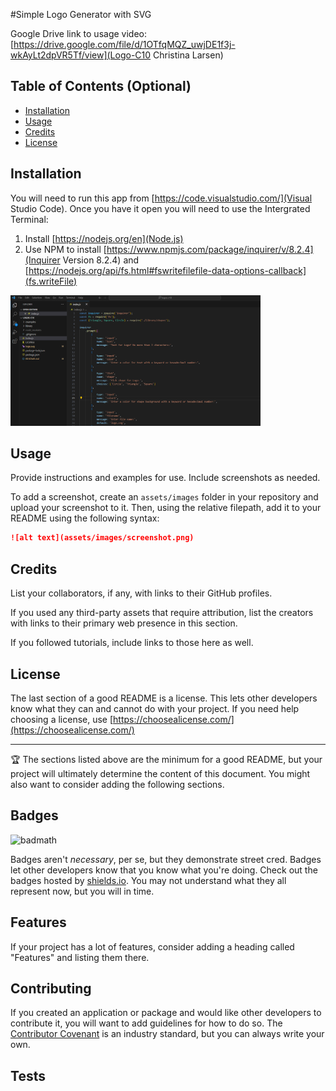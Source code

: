 #Simple Logo Generator with SVG

Google Drive link to usage video: [https://drive.google.com/file/d/1OTfqMQZ_uwjDE1f3j-wkAyLt2dpVR5Tf/view](Logo-C10 Christina Larsen)

## Table of Contents (Optional)

* [Installation](#installation)
* [Usage](#usage)
* [Credits](#credits)
* [License](#license)


## Installation

You will need to run this app from [https://code.visualstudio.com/](Visual Studio Code). Once you have it open you will need to use the Intergrated Terminal:
1. Install [https://nodejs.org/en](Node.js)
2. Use NPM to install [https://www.npmjs.com/package/inquirer/v/8.2.4](Inquirer Version 8.2.4) and [https://nodejs.org/api/fs.html#fswritefilefile-data-options-callback](fs.writeFile)

<img src="./Assets/Main Page.png" alt="Index.js" width="400"/>

## Usage 

Provide instructions and examples for use. Include screenshots as needed. 

To add a screenshot, create an `assets/images` folder in your repository and upload your screenshot to it. Then, using the relative filepath, add it to your README using the following syntax:

```md
![alt text](assets/images/screenshot.png)
```


## Credits

List your collaborators, if any, with links to their GitHub profiles.

If you used any third-party assets that require attribution, list the creators with links to their primary web presence in this section.

If you followed tutorials, include links to those here as well.


## License

The last section of a good README is a license. This lets other developers know what they can and cannot do with your project. If you need help choosing a license, use [https://choosealicense.com/](https://choosealicense.com/)


---

🏆 The sections listed above are the minimum for a good README, but your project will ultimately determine the content of this document. You might also want to consider adding the following sections.

## Badges

![badmath](https://img.shields.io/github/languages/top/nielsenjared/badmath)

Badges aren't _necessary_, per se, but they demonstrate street cred. Badges let other developers know that you know what you're doing. Check out the badges hosted by [shields.io](https://shields.io/). You may not understand what they all represent now, but you will in time.

## Features

If your project has a lot of features, consider adding a heading called "Features" and listing them there.

## Contributing

If you created an application or package and would like other developers to contribute it, you will want to add guidelines for how to do so. The [Contributor Covenant](https://www.contributor-covenant.org/) is an industry standard, but you can always write your own.

## Tests

